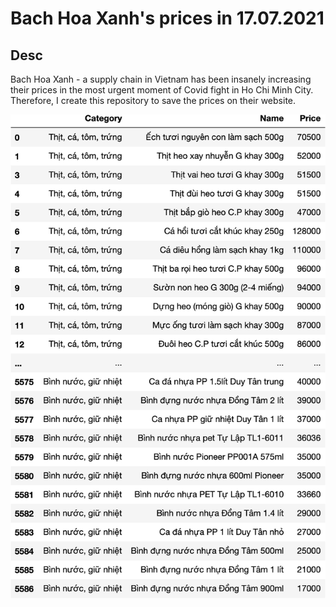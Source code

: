 # Bach Hoa Xanh's prices in 17.07.2021

## Desc

Bach Hoa Xanh - a supply chain in Vietnam has been insanely increasing their prices in the most urgent moment of Covid fight in Ho Chi Minh City. Therefore, I create this repository to save the prices on their website.

![](BHX.png)
